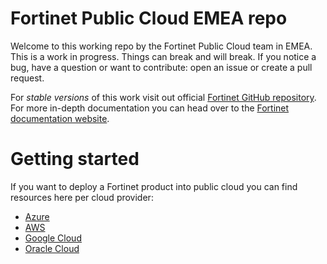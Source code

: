 # Fortinet Public Cloud EMEA repo

Welcome to this working repo by the Fortinet Public Cloud team in EMEA. This is a work in progress. Things can break and will break. If you notice a bug, have a question or want to contribute: open an issue or create a pull request.

For *stable versions* of this work visit out official [Fortinet GitHub repository](https://github.com/fortinet). For more in-depth documentation you can head over to the [Fortinet documentation website](https://docs.fortinet.com/).

# Getting started

If you want to deploy a Fortinet product into public cloud you can find resources here per cloud provider:

- [Azure](https://github.com/40net-cloud/fortinet-azure-solutions)
- [AWS](https://github.com/40net-cloud/fortinet-aws-solutions)
- [Google Cloud](https://github.com/40net-cloud/fortinet-gcp-solutions)
- [Oracle Cloud](https://github.com/40net-cloud/fortinet-oci-solutions)
